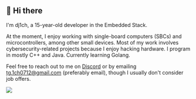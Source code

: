 <h2>👋 Hi there</h2>

<!--
<h3>15 y/o Embedded Stack Developer</h3>
-->

I'm dj1ch, a 15-year-old developer in the Embedded Stack. 

At the moment, I enjoy working with single-board computers (SBCs) and microcontrollers, among other small devices. Most of my work involves cybersecurity-related projects because I enjoy hacking hardware. I program in mostly C++ and Java. Currently learning Golang. 

Feel free to reach out to me on [Discord](https://discord.com/users/871252436038320209) or by emailing tg.1ch0712@gmail.com (preferably email), though I usually don't consider job offers.

![](https://komarev.com/ghpvc/?username=dj1ch)
